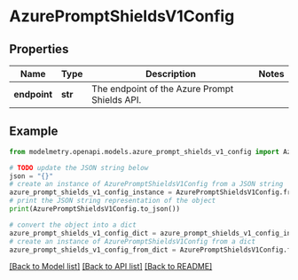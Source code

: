 # AzurePromptShieldsV1Config


## Properties

Name | Type | Description | Notes
------------ | ------------- | ------------- | -------------
**endpoint** | **str** | The endpoint of the Azure Prompt Shields API. | 

## Example

```python
from modelmetry.openapi.models.azure_prompt_shields_v1_config import AzurePromptShieldsV1Config

# TODO update the JSON string below
json = "{}"
# create an instance of AzurePromptShieldsV1Config from a JSON string
azure_prompt_shields_v1_config_instance = AzurePromptShieldsV1Config.from_json(json)
# print the JSON string representation of the object
print(AzurePromptShieldsV1Config.to_json())

# convert the object into a dict
azure_prompt_shields_v1_config_dict = azure_prompt_shields_v1_config_instance.to_dict()
# create an instance of AzurePromptShieldsV1Config from a dict
azure_prompt_shields_v1_config_from_dict = AzurePromptShieldsV1Config.from_dict(azure_prompt_shields_v1_config_dict)
```
[[Back to Model list]](../README.md#documentation-for-models) [[Back to API list]](../README.md#documentation-for-api-endpoints) [[Back to README]](../README.md)


